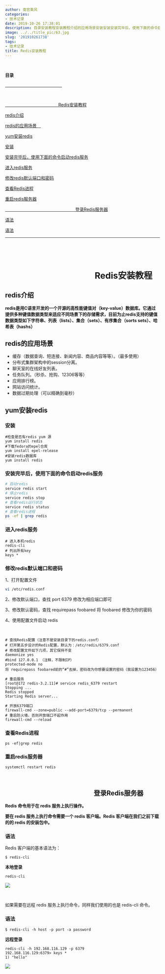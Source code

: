 ```yaml
---
author: 南宫乘风
categories:
- 技术记录
date: 2019-10-26 17:38:01
description: 目录安装教程安装教程介绍的应用场景安装安装安装完毕后，使用下面的命令启动服务进入服务修改默认端口和密码查看进程重启服务器登录服务器登录服务器语法语法安装教程介绍是用语言开发的一个开源的高性能键值对数据。。。。。。。
image: ../../title_pic/63.jpg
slug: '201910261738'
tags:
- 技术记录
title: Redis安装教程
---
```


<!--more-->

     

**目录**

[                                               ](<#                                               >)

 

[                                            Redis安装教程](<#                                            Redis安装教程>)

[redis介绍](#redis%E4%BB%8B%E7%BB%8D)

[redis的应用场景 ](#redis%E7%9A%84%E5%BA%94%E7%94%A8%E5%9C%BA%E6%99%AF%E2%80%83)

[yum安装redis](#yum%E5%AE%89%E8%A3%85redis)

[安装](#%E5%AE%89%E8%A3%85)

[安装完毕后，使用下面的命令启动redis服务](#%E5%AE%89%E8%A3%85%E5%AE%8C%E6%AF%95%E5%90%8E%EF%BC%8C%E4%BD%BF%E7%94%A8%E4%B8%8B%E9%9D%A2%E7%9A%84%E5%91%BD%E4%BB%A4%E5%90%AF%E5%8A%A8redis%E6%9C%8D%E5%8A%A1)

[进入redis服务](#%E8%BF%9B%E5%85%A5redis%E6%9C%8D%E5%8A%A1)

[修改redis默认端口和密码](#%E4%BF%AE%E6%94%B9redis%E9%BB%98%E8%AE%A4%E7%AB%AF%E5%8F%A3%E5%92%8C%E5%AF%86%E7%A0%81)

[查看Redis进程](#%E6%9F%A5%E7%9C%8BRedis%E8%BF%9B%E7%A8%8B)

[重启redis服务器](#%E9%87%8D%E5%90%AFredis%E6%9C%8D%E5%8A%A1%E5%99%A8)

[                                                          登录Redis服务器](<#                                                          登录Redis服务器>)

[语法](#%E8%AF%AD%E6%B3%95)

[语法](#%E8%AF%AD%E6%B3%95)

---
                                         

 

#                                             Redis安装教程

## redis介绍

**redis是用C语言开发的一个开源的高性能键值对（key-value）数据库。它通过提供多种键值数据类型来适应不同场景下的存储需求，目前为止redis支持的键值数据类型如下字符串、列表（lists）、集合（sets）、有序集合（sorts sets）、哈希表（hashs）**

## redis的应用场景 

- 缓存（数据查询、短连接、新闻内容、商品内容等等）。（最多使用）
- 分布式集群架构中的session分离。
- 聊天室的在线好友列表。
- 任务队列。（秒杀、抢购、12306等等） 
- 应用排行榜。 
- 网站访问统计。 
- 数据过期处理（可以精确到毫秒）

## yum安装redis

### 安装

```
#检查是否有redis yum 源
yum install redis
#下载fedora的epel仓库
yum install epel-release
#安装redis数据库
yum install redis
```

### 安装完毕后，使用下面的命令启动redis服务

```bash
# 启动redis
service redis start
# 停止redis
service redis stop
# 查看redis运行状态
service redis status
# 查看redis进程
ps -ef | grep redis
```

### 进入redis服务

```
# 进入本机redis
redis-cli
# 列出所有key
keys *
```

### 修改redis默认端口和密码

1、打开配置文件

```bash
vi /etc/redis.conf
```

2、修改默认端口，查找 port 6379 修改为相应端口即可

3、修改默认密码，查找 requirepass foobared 将 foobared 修改为你的密码

4、使用配置文件启动 redis

 

```
# 查找Redis配置（注意不是安装目录下的redis.conf）
# 打开第五步设计的Redis配置，默认为：/etc/redis/6379.conf
# 修改配置文件如下几项，其它保持不变
daemonize yes
#bind 127.0.0.1 （注释，不限制IP）
protected-mode no
将 requirepass foobared前的“#”去掉，密码改为你想要设置的密码（我设置为123456）

# 重启服务
[root@172 redis-3.2.11]# service redis_6379 restart
Stopping ...
Redis stopped
Starting Redis server...

# 开放6379端口
firewall-cmd --zone=public --add-port=6379/tcp --permanent
# 重启防火墙，否则开放端口不起作用
firewall-cmd --reload
```

### 查看Redis进程

```
ps -ef|grep redis
```

### 重启redis服务器

```
systemctl restart redis
```

 

##                                                           登录Redis服务器

**Redis 命令用于在 redis 服务上执行操作。**

**要在 redis 服务上执行命令需要一个 redis 客户端。Redis 客户端在我们之前下载的的 redis 的安装包中。**

### 语法

Redis 客户端的基本语法为：

```
$ redis-cli
```

**本地登录**

```
redis-cli
```

![](../../image/20191026172949550.png)

 

如果需要在远程 redis 服务上执行命令，同样我们使用的也是 redis-cli 命令。

### 语法

```
$ redis-cli -h host -p port -a password
```

**远程登录**

```
redis-cli -h 192.168.116.129 -p 6379
192.168.116.129:6379> keys *
1) "hello"
```

![](../../image/20191026173208728.png)